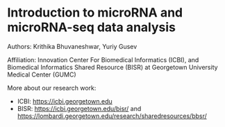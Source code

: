 # Introduction to microRNA and microRNA-seq data analysis

Authors: Krithika Bhuvaneshwar, Yuriy Gusev

Affiliation: Innovation Center For Biomedical Informatics (ICBI), and Biomedical Informatics Shared Resource (BISR) at Georgetown University Medical Center (GUMC)

More about our research work:
* ICBI: https://icbi.georgetown.edu
* BISR: https://icbi.georgetown.edu/bisr/ and https://lombardi.georgetown.edu/research/sharedresources/bbsr/

